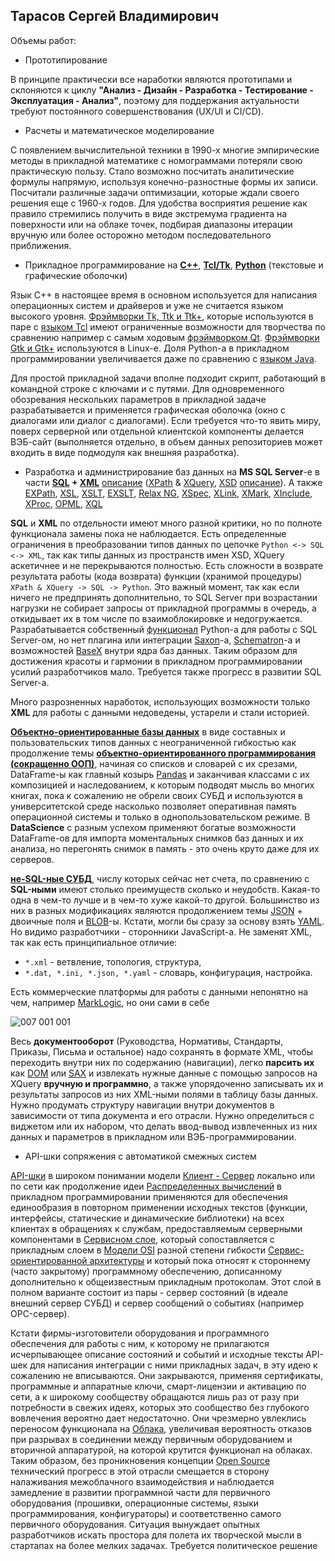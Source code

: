 Тарасов Сергей Владимирович
----------------------------
Объемы работ:

 - Прототипирование

В принципе практически все наработки являются прототипами и склоняются к циклу **"Анализ - Дизайн - Разработка - Тестирование - Эксплуатация - Анализ"**, поэтому для поддержания актуальности требуют постоянного совершенствования (UX/UI и CI/CD).

 - Расчеты и математическое моделирование

С появлением вычислительной техники в 1990-х многие эмпирические методы в прикладной математике с номограммами потеряли свою практическую пользу. Стало возможно посчитать аналитические формулы напрямую, используя конечно-разностные формы их записи. Посчитали различные задачи оптимизации, которые ждали своего решения еще с 1960-х годов. Для удобства восприятия решение как правило стремились получить в виде экстремума градиента на поверхности или на облаке точек, подбирая диапазоны итерации вручную или более осторожно методом последовательного приближения.

 - Прикладное программирование на [**C++**](https://en.wikipedia.org/wiki/C%2B%2B), [**Tcl/Tk**](https://en.wikipedia.org/wiki/Tcl), [**Python**](https://en.wikipedia.org/wiki/Python_(programming_language)) (текстовые и графические оболочки)

Язык C++ в настоящее время в основном используется для написания операционных систем и драйверов и уже не считается языком высокого уровня. [Фрэймворки Tk, Ttk и Ttk+](https://en.wikipedia.org/wiki/Tk_(software)), которые используются в паре с [языком Tcl](https://www.tcl.tk/about/language.html) имеют ограниченные возможности для творчества по сравнению например с самым ходовым [фрэймворком Qt](https://en.wikipedia.org/wiki/Qt_(software)). [Фрэймворки Gtk и Gtk+](https://en.wikipedia.org/wiki/GTK) используются в Linux-е. Доля Python-а в прикладном программировании увеличивается даже по сравнению с [языком Java](https://en.wikipedia.org/wiki/Java_(programming_language)).

Для простой прикладной задачи вполне подходит скрипт, работающий в командной строке с ключами и с путями. Для одновременного обозревания нескольких параметров в прикладной задаче разрабатывается и применяется графическая оболочка (окно с диалогами или диалог с диалогами). Если требуется что-то явить миру, поверх серверной или отдельной клиентской компоненты делается ВЭБ-сайт (выполняется отдельно, в объем данных репозиториев может входить в виде подмодуля как внешняя разработка).

- Разработка и администрирование баз данных на **MS SQL Server**-е в части **[SQL](https://en.wikipedia.org/wiki/SQL) + [XML](https://en.wikipedia.org/wiki/XML)** [описание](http://www.chernyshov.com/SPPO_6/theory/wt_xml.htm) ([XPath](https://en.wikipedia.org/wiki/XPath) & [XQuery](https://en.wikipedia.org/wiki/XQuery), [XSD](https://en.wikipedia.org/wiki/XML_Schema_(W3C)) [описание](https://bdpx.github.io/xml/lab3/xsd.html)). А также [EXPath](http://expath.org/), [XSL](https://en.wikipedia.org/wiki/XSL), [XSLT](https://en.wikipedia.org/wiki/XSLT), [EXSLT](https://en.wikipedia.org/wiki/EXSLT), [Relax NG](https://en.wikipedia.org/wiki/RELAX_NG), [XSpec](https://github.com/expath/xspec/tree/master), [XLink](https://en.wikipedia.org/wiki/XLink), [XMark](https://projects.cwi.nl/xmark/index.html), [XInclude](https://www.w3.org/TR/xinclude/), [XProc](https://en.wikipedia.org/wiki/XProc), [OPML](https://en.wikipedia.org/wiki/OPML), [XQL](http://www.ibiblio.org/xql/xql-proposal.html)

**SQL** и **XML** по отдельности имеют много разной критики, но по полноте функционала замены пока не наблюдается. Есть определенные ограничения в преобразовании типов данных по цепочке `Python <-> SQL <-> XML`, так как типы данных из пространств имен XSD, XQuery аскетичнее и не перекрываются полностью. Есть сложности в возврате результата работы (кода возврата) функции (хранимой процедуры) `XPath & XQuery -> SQL -> Python`. Это важный момент, так как если ничего не предпринять дополнительно, то SQL Server при возрастании нагрузки не собирает запросы от прикладной программы в очередь, а откидывает их в том числе по взаимоблокировке и недогружается. Разрабатывается собственный [функционал](https://docs.sqlalchemy.org/en/14/dialects/mssql.html#module-sqlalchemy.dialects.mssql.pyodbc) Python-а для работы с SQL Server-ом, но нет плагина или интеграции [Saxon](https://www.saxonica.com/about/about.xml)-а, [Schematron](https://en.wikipedia.org/wiki/Schematron)-а и возможностей [BaseX](https://ru.wikipedia.org/wiki/BaseX) внутри ядра баз данных. Таким образом для достижения красоты и гармонии в прикладном программировании усилий разработчиков мало. Требуется также прогресс в развитии SQL Server-а.

Много разрозненных наработок, использующих возможности только **XML** для работы с данными недоведены, устарели и стали историей.

[**Объектно-ориентированные базы данных**](https://en.wikipedia.org/wiki/Object_database) в виде составных и пользовательских типов данных с неограниченной гибкостью как продолжение темы [**объектно-ориентированного программирования (сокращенно ООП)**](https://en.wikipedia.org/wiki/Object-oriented_programming), начиная со списков и словарей с их срезами, DataFrame-ы как главный козырь [Pandas](https://en.wikipedia.org/wiki/Pandas_(software)) и заканчивая классами с их композицией и наследованием, к которым подводят мысль во многих книгах, пока к сожалению не обрели своих СУБД и используются в университетской среде насколько позволяет оперативная память операционной системы и только в однопользовательском режиме. В **DataScience** с разным успехом применяют богатые возможности DataFrame-ов для импорта моментальных снимков баз данных и их анализа, но перегонять снимок в память - это очень круто даже для их серверов.

[**не-SQL-ные СУБД**](https://aws.amazon.com/ru/nosql/), числу которых сейчас нет счета, по сравнению с **SQL-ными** имеют столько преимуществ сколько и неудобств. Какая-то одна в чем-то лучше и в чем-то хуже какой-то другой. Большинство из них в разных модификациях являются продолжением темы [JSON](https://en.wikipedia.org/wiki/JSON) + двоичные поля и [BLOB](https://en.wikipedia.org/wiki/Binary_large_object)-ы. Кстати, могли бы сразу за основу взять [YAML](https://en.wikipedia.org/wiki/YAML). Но видимо разработчики - сторонники JavaScript-а. Не заменят XML, так как есть принципиальное отличие:
 - `*.xml` - ветвление, топология, структура,
 - `*.dat, *.ini, *.json, *.yaml` - словарь, конфигурация, настройка.

Есть коммерческие платформы для работы с данными непонятно на чем, например [MarkLogic](https://www.marklogic.com/), но они сами в себе

![007 001 001](https://user-images.githubusercontent.com/104857185/209877366-3c1a9309-736c-49ce-9bb3-709e16110020.jpg)

Весь **документооборот** (Руководства, Нормативы, Стандарты, Приказы, Письма и остальное) надо сохранять в формате XML, чтобы переходить внутри них по содержанию (навигации), легко **парсить их** как [DOM](https://ru.wikipedia.org/wiki/Document_Object_Model) или [SAX](https://en.wikipedia.org/wiki/Simple_API_for_XML) и извлекать нужные данные с помощью запросов на XQuery **вручную и программно**, а также упорядоченно записывать их и результаты запросов из них XML-ными полями в таблицу базы данных. Нужно продумать структуру навигации внутри документов в зависимости от типа документа и его отрасли. Нужно определиться с виджетом или их набором, что делать ввод-вывод извлеченных из них данных и параметров в прикладном или ВЭБ-программировании.

 - API-шки сопряжения с автоматикой смежных систем

[API-шки](https://en.wikipedia.org/wiki/API) в широком понимании модели [Клиент - Сервер](https://en.wikipedia.org/wiki/Client%E2%80%93server_model) локально или по сети как продолжение идеи [Распределенных вычислений](https://en.wikipedia.org/wiki/Distributed_computing) в прикладном программировании применяются для обеспечения единообразия в повторном применении исходных текстов (функции, интерфейсы, статические и динамические библиотеки) на всех клиентах в обращениях к службам, предоставляемым серверными компонентами в [Сервисном слое](https://en.wikipedia.org/wiki/Service_layer), который сопоставляется с прикладным слоем в [Модели OSI](https://en.wikipedia.org/wiki/OSI_model) разной степени гибкости [Сервис-ориентированной архитектуры](https://en.wikipedia.org/wiki/Service-oriented_architecture) и который пока относят к стороннему (часто закрытому) программному обеспечению, дописанному дополнительно к общеизвестным прикладным протоколам. Этот слой в полном варианте состоит из пары - сервер состояний (в идеале внешний сервер СУБД) и сервер сообщений о событиях (например OPC-сервер).

Кстати фирмы-изготовители оборудования и программного обеспечения для работы с ним, к которому не прилагаются исчерпывающее описание состояний и событий и исходные тексты API-шек для написания интеграции с ними прикладных задач, в эту идею к сожалению не вписываются. Они закрываются, применяя сертификаты, программные и аппаратные ключи, смарт-лицензии и активацию по сети, а к широкому сообществу обращаются лишь раз от разу при потребности в свежих идеях, которых это сообщество без глубокого вовлечения вероятно дает недостаточно. Они чрезмерно увлеклись переносом функционала на [Облака](https://en.wikipedia.org/wiki/Cloud_computing), увеличивая вероятность отказов при разрывах в соединении между первичным оборудованием и вторичной аппаратурой, на которой крутится функционал на облаках. Таким образом, без проникновения концепции [Open Source](https://en.wikipedia.org/wiki/Open_source) технический прогресс в этой отрасли смещается в сторону налаживания межоблачного взаимодействия и наблюдается замедление в развитии программной части для первичного оборудования (прошивки, операционные системы, языки программирования, конфигураторы) и соответственно самого первичного оборудования. Ситуация вынуждает опытных разработчиков искать простора для полета их творческой мысли в стартапах на более мелких задачах. Требуется политическое решение
